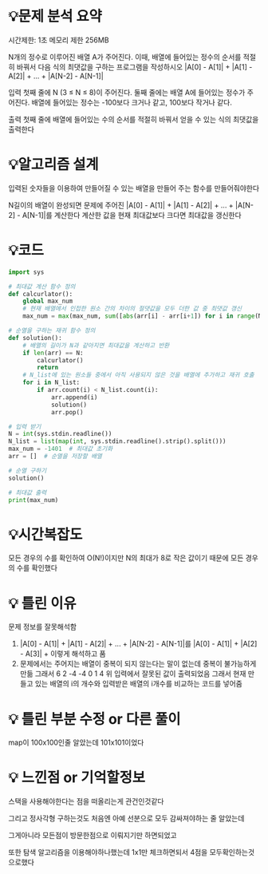 # 💡**문제 분석 요약**

시간제한: 1초
메모리 제한 256MB

N개의 정수로 이루어진 배열 A가 주어진다. 이때, 배열에 들어있는 정수의 순서를 적절히 바꿔서 다음 식의 최댓값을 구하는 프로그램을 작성하시오
|A[0] - A[1]| + |A[1] - A[2]| + ... + |A[N-2] - A[N-1]|

입력
첫째 줄에 N (3 ≤ N ≤ 8)이 주어진다. 둘째 줄에는 배열 A에 들어있는 정수가 주어진다. 배열에 들어있는 정수는 -100보다 크거나 같고, 100보다 작거나 같다.

출력
첫째 줄에 배열에 들어있는 수의 순서를 적절히 바꿔서 얻을 수 있는 식의 최댓값을 출력한다

# 💡**알고리즘 설계**
입력된 숫자들을 이용하여 만들어질 수 있는 배열을 만들어 주는 함수를 만들어줘야한다

N길이의 배열이 완성되면 문제에 주어진 |A[0] - A[1]| + |A[1] - A[2]| + ... + |A[N-2] - A[N-1]|를 계산한다
계산한 값을 현재 최대값보다 크다면 최대값을 갱신한다

# 💡코드

```python
import sys

# 최대값 계산 함수 정의
def calcurlator():
    global max_num
    # 현재 배열에서 인접한 원소 간의 차이의 절댓값을 모두 더한 값 중 최댓값 갱신
    max_num = max(max_num, sum([abs(arr[i] - arr[i+1]) for i in range(N-1)]))

# 순열을 구하는 재귀 함수 정의
def solution():
    # 배열의 길이가 N과 같아지면 최대값을 계산하고 반환
    if len(arr) == N:
        calcurlator()
        return
    # N_list에 있는 원소들 중에서 아직 사용되지 않은 것을 배열에 추가하고 재귀 호출
    for i in N_list:
        if arr.count(i) < N_list.count(i):
            arr.append(i)
            solution()
            arr.pop()

# 입력 받기
N = int(sys.stdin.readline())
N_list = list(map(int, sys.stdin.readline().strip().split()))
max_num = -1401  # 최대값 초기화
arr = []  # 순열을 저장할 배열

# 순열 구하기
solution()

# 최대값 출력
print(max_num)

```

# 💡시간복잡도

모든 경우의 수를 확인하여 O(N!)이지만 N의 최대가 8로 작은 값이기 때문에 모든 경우의 수를 확인했다

# 💡 틀린 이유

문제 정보를 잘못해석함
1. |A[0] - A[1]| + |A[1] - A[2]| + ... + |A[N-2] - A[N-1]|를 |A[0] - A[1]| + |A[2] - A[3]| + 이렇게 해석하고 품
2. 문제에서는 주어지는 배열이 중복이 되지 않는다는 말이 없는데 중복이 불가능하게 만듦 
그래서 
6
2 -4 -4 0 1 4
위 입력에서 잘못된 값이 출력되었음 그래서 현재 만들고 있는 배열의 i의 개수와 입력받은 배열의 i개수를 비교하는 코드를 넣어줌

# 💡 틀린 부분 수정 or 다른 풀이

map이 100x100인줄 알았는데 101x101이었다

# 💡 느낀점 or 기억할정보

스택을 사용해야한다는 점을 떠올리는게 관건인것같다

그리고 정사각형 구하는것도 처음엔 아예 선분으로 모두 감싸져야하는 줄 알았는데

그게아니라 모든점이 방문한점으로 이뤄지기만 하면되었고

또한 탐색 알고리즘을 이용해야하나했는데 1x1만 체크하면되서 4점을 모두확인하는것으로했다